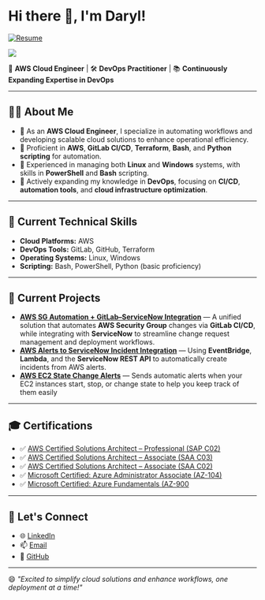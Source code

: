 # Hi there 👋, I'm Daryl!
[![Resume](https://img.shields.io/badge/Resume-View-blue?style=for-the-badge)](https://github.com/darylfragata/darylfragata/blob/main/FragataDaryl-Resume.pdf)

![](https://komarev.com/ghpvc/?username=darylfragata&abbreviated=true)

🚀 **AWS Cloud Engineer** | 🛠️ **DevOps Practitioner** | 📚 **Continuously Expanding Expertise in DevOps**

---

## 👨‍💻 **About Me**
- 🌟 As an **AWS Cloud Engineer**, I specialize in automating workflows and developing scalable cloud solutions to enhance operational efficiency.
- 🧰 Proficient in **AWS**, **GitLab CI/CD**, **Terraform**, **Bash**, and **Python scripting** for automation.
- 🌱 Experienced in managing both **Linux** and **Windows** systems, with skills in **PowerShell** and **Bash** scripting.
- 🚀 Actively expanding my knowledge in **DevOps**, focusing on **CI/CD**, **automation tools**, and **cloud infrastructure optimization**.

---

## 🔧 **Current Technical Skills**
- **Cloud Platforms:** AWS  
- **DevOps Tools:** GitLab, GitHub, Terraform
- **Operating Systems:** Linux, Windows  
- **Scripting:** Bash, PowerShell, Python (basic proficiency)  

---

## 📂 **Current Projects**
- [**AWS SG Automation + GitLab–ServiceNow Integration**](https://github.com/darylfragata/aws-sg-automation) — A unified solution that automates **AWS Security Group** changes via **GitLab CI/CD**, while integrating with **ServiceNow** to streamline change request management and deployment workflows.
- [**AWS Alerts to ServiceNow Incident Integration**](https://github.com/darylfragata/aws-alerts-to-servicenow) — Using **EventBridge**, **Lambda**, and the **ServiceNow REST API** to automatically create incidents from AWS alerts.
- [**AWS EC2 State Change Alerts**](https://github.com/darylfragata/aws-ec2-state-change-alerts) — Sends automatic alerts when your EC2 instances start, stop, or change state to help you keep track of them easily

---

## 🎓 **Certifications**
- ✅ [AWS Certified Solutions Architect – Professional (SAP C02)](https://www.credly.com/badges/b85a85b5-a92c-4762-9646-5e63e6b3e4e4)  
- ✅ [AWS Certified Solutions Architect – Associate (SAA C03)](https://www.credly.com/badges/23d44c15-3718-4617-a628-cd84104de5ae)  
- ✅ [AWS Certified Solutions Architect – Associate (SAA C02)](https://www.credly.com/badges/646ae50b-a807-4272-89c5-c2d27010d8e4?source=linked_in_profile)  
- ✅ [Microsoft Certified: Azure Administrator Associate (AZ-104)](https://www.credly.com/badges/8223eaf7-c628-457c-8ff7-b0155cc26a80?source=linked_in_profile)  
- ✅ [Microsoft Certified: Azure Fundamentals (AZ-900](https://www.credly.com/badges/48cacdb9-6ef4-4d3d-8aec-75386e012ed6?source=linked_in_profile)  

---

## 📢 **Let's Connect**
- 🌐 [LinkedIn](https://www.linkedin.com/in/fragatadarylj/)
- 📫 [Email](mailto:fragatadarylj@gmail.com)
- 🔗 [GitHub](https://github.com/darylfragata)

---

😄 *"Excited to simplify cloud solutions and enhance workflows, one deployment at a time!"*

